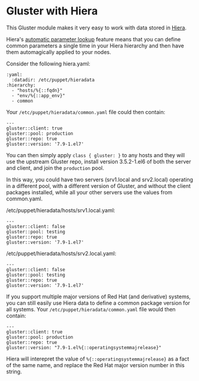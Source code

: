 Gluster with Hiera
==================

This Gluster module makes it very easy to work with data stored in [Hiera](https://docs.puppetlabs.com/hiera/latest/).

Hiera's [automatic parameter lookup](https://docs.puppetlabs.com/hiera/latest/puppet.html#automatic-parameter-lookup) feature means that you can define common parameters a single time in your Hiera hierarchy and then have them automagically applied to your nodes.

Consider the following hiera.yaml:

    :yaml:
      :datadir: /etc/puppet/hieradata
    :hierarchy:
      - "hosts/%{::fqdn}"
      - "env/%{::app_env}"
      - common

Your `/etc/puppet/hieradata/common.yaml` file could then contain:

    ---
    gluster::client: true
    gluster::pool: production
    gluster::repo: true
    gluster::version: '7.9-1.el7'

You can then simply apply `class { gluster: }` to any hosts and they will use the upstream Gluster repo, install version 3.5.2-1.el6 of both the server and client, and join the `production` pool.

In this way, you could have two servers (srv1.local and srv2.local) operating in a different pool, with a different version of Gluster, and without the client packages installed, while all your other servers use the values from common.yaml.

/etc/puppet/hieradata/hosts/srv1.local.yaml:

    ---
    gluster::client: false
    gluster::pool: testing
    gluster::repo: true
    gluster::version: '7.9-1.el7'

/etc/puppet/hieradata/hosts/srv2.local.yaml:

    ---
    gluster::client: false
    gluster::pool: testing
    gluster::repo: true
    gluster::version: '7.9-1.el7'

If you support multiple major versions of Red Hat (and derivative) systems, you can still easily use Hiera data to define a common package version for all systems. Your `/etc/puppet/hieradata/common.yaml` file would then contain:

    ---
    gluster::client: true
    gluster::pool: production
    gluster::repo: true
    gluster::version: "7.9-1.el%{::operatingsystemmajrelease}"

Hiera will interepret the value of `%{::operatingsystemmajrelease}` as a fact of the same name, and replace the Red Hat major version number in this string.
